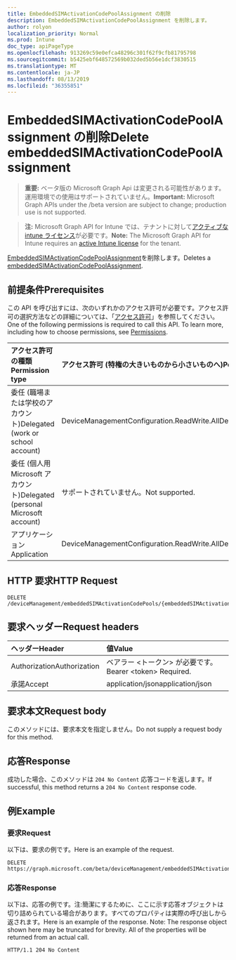 ```yaml
---
title: EmbeddedSIMActivationCodePoolAssignment の削除
description: EmbeddedSIMActivationCodePoolAssignment を削除します。
author: rolyon
localization_priority: Normal
ms.prod: Intune
doc_type: apiPageType
ms.openlocfilehash: 913269c59e0efca48296c301f62f9cfb81795798
ms.sourcegitcommit: b5425ebf648572569b032ded5b56e1dcf3830515
ms.translationtype: MT
ms.contentlocale: ja-JP
ms.lasthandoff: 08/13/2019
ms.locfileid: "36355851"
---
```

# <a name="delete-embeddedsimactivationcodepoolassignment"></a><span data-ttu-id="834ba-103">EmbeddedSIMActivationCodePoolAssignment の削除</span><span class="sxs-lookup"><span data-stu-id="834ba-103">Delete embeddedSIMActivationCodePoolAssignment</span></span>

> <span data-ttu-id="834ba-104">**重要:** ベータ版の Microsoft Graph Api は変更される可能性があります。運用環境での使用はサポートされていません。</span><span class="sxs-lookup"><span data-stu-id="834ba-104">**Important:** Microsoft Graph APIs under the /beta version are subject to change; production use is not supported.</span></span>

> <span data-ttu-id="834ba-105">**注:** Microsoft Graph API for Intune では、テナントに対して[アクティブな intune ライセンス](https://go.microsoft.com/fwlink/?linkid=839381)が必要です。</span><span class="sxs-lookup"><span data-stu-id="834ba-105">**Note:** The Microsoft Graph API for Intune requires an [active Intune license](https://go.microsoft.com/fwlink/?linkid=839381) for the tenant.</span></span>

<span data-ttu-id="834ba-106">[EmbeddedSIMActivationCodePoolAssignment](../resources/intune-esim-embeddedsimactivationcodepoolassignment.md)を削除します。</span><span class="sxs-lookup"><span data-stu-id="834ba-106">Deletes a [embeddedSIMActivationCodePoolAssignment](../resources/intune-esim-embeddedsimactivationcodepoolassignment.md).</span></span>

## <a name="prerequisites"></a><span data-ttu-id="834ba-107">前提条件</span><span class="sxs-lookup"><span data-stu-id="834ba-107">Prerequisites</span></span>
<span data-ttu-id="834ba-p101">この API を呼び出すには、次のいずれかのアクセス許可が必要です。アクセス許可の選択方法などの詳細については、「[アクセス許可](/graph/permissions-reference)」を参照してください。</span><span class="sxs-lookup"><span data-stu-id="834ba-p101">One of the following permissions is required to call this API. To learn more, including how to choose permissions, see [Permissions](/graph/permissions-reference).</span></span>

|<span data-ttu-id="834ba-110">アクセス許可の種類</span><span class="sxs-lookup"><span data-stu-id="834ba-110">Permission type</span></span>|<span data-ttu-id="834ba-111">アクセス許可 (特権の大きいものから小さいものへ)</span><span class="sxs-lookup"><span data-stu-id="834ba-111">Permissions (from most to least privileged)</span></span>|
|:---|:---|
|<span data-ttu-id="834ba-112">委任 (職場または学校のアカウント)</span><span class="sxs-lookup"><span data-stu-id="834ba-112">Delegated (work or school account)</span></span>|<span data-ttu-id="834ba-113">DeviceManagementConfiguration.ReadWrite.All</span><span class="sxs-lookup"><span data-stu-id="834ba-113">DeviceManagementConfiguration.ReadWrite.All</span></span>|
|<span data-ttu-id="834ba-114">委任 (個人用 Microsoft アカウント)</span><span class="sxs-lookup"><span data-stu-id="834ba-114">Delegated (personal Microsoft account)</span></span>|<span data-ttu-id="834ba-115">サポートされていません。</span><span class="sxs-lookup"><span data-stu-id="834ba-115">Not supported.</span></span>|
|<span data-ttu-id="834ba-116">アプリケーション</span><span class="sxs-lookup"><span data-stu-id="834ba-116">Application</span></span>|<span data-ttu-id="834ba-117">DeviceManagementConfiguration.ReadWrite.All</span><span class="sxs-lookup"><span data-stu-id="834ba-117">DeviceManagementConfiguration.ReadWrite.All</span></span>|

## <a name="http-request"></a><span data-ttu-id="834ba-118">HTTP 要求</span><span class="sxs-lookup"><span data-stu-id="834ba-118">HTTP Request</span></span>
<!-- {
  "blockType": "ignored"
}
-->
``` http
DELETE /deviceManagement/embeddedSIMActivationCodePools/{embeddedSIMActivationCodePoolId}/assignments/{embeddedSIMActivationCodePoolAssignmentId}
```

## <a name="request-headers"></a><span data-ttu-id="834ba-119">要求ヘッダー</span><span class="sxs-lookup"><span data-stu-id="834ba-119">Request headers</span></span>
|<span data-ttu-id="834ba-120">ヘッダー</span><span class="sxs-lookup"><span data-stu-id="834ba-120">Header</span></span>|<span data-ttu-id="834ba-121">値</span><span class="sxs-lookup"><span data-stu-id="834ba-121">Value</span></span>|
|:---|:---|
|<span data-ttu-id="834ba-122">Authorization</span><span class="sxs-lookup"><span data-stu-id="834ba-122">Authorization</span></span>|<span data-ttu-id="834ba-123">ベアラー &lt;トークン&gt; が必要です。</span><span class="sxs-lookup"><span data-stu-id="834ba-123">Bearer &lt;token&gt; Required.</span></span>|
|<span data-ttu-id="834ba-124">承諾</span><span class="sxs-lookup"><span data-stu-id="834ba-124">Accept</span></span>|<span data-ttu-id="834ba-125">application/json</span><span class="sxs-lookup"><span data-stu-id="834ba-125">application/json</span></span>|

## <a name="request-body"></a><span data-ttu-id="834ba-126">要求本文</span><span class="sxs-lookup"><span data-stu-id="834ba-126">Request body</span></span>
<span data-ttu-id="834ba-127">このメソッドには、要求本文を指定しません。</span><span class="sxs-lookup"><span data-stu-id="834ba-127">Do not supply a request body for this method.</span></span>

## <a name="response"></a><span data-ttu-id="834ba-128">応答</span><span class="sxs-lookup"><span data-stu-id="834ba-128">Response</span></span>
<span data-ttu-id="834ba-129">成功した場合、このメソッドは `204 No Content` 応答コードを返します。</span><span class="sxs-lookup"><span data-stu-id="834ba-129">If successful, this method returns a `204 No Content` response code.</span></span>

## <a name="example"></a><span data-ttu-id="834ba-130">例</span><span class="sxs-lookup"><span data-stu-id="834ba-130">Example</span></span>

### <a name="request"></a><span data-ttu-id="834ba-131">要求</span><span class="sxs-lookup"><span data-stu-id="834ba-131">Request</span></span>
<span data-ttu-id="834ba-132">以下は、要求の例です。</span><span class="sxs-lookup"><span data-stu-id="834ba-132">Here is an example of the request.</span></span>
``` http
DELETE https://graph.microsoft.com/beta/deviceManagement/embeddedSIMActivationCodePools/{embeddedSIMActivationCodePoolId}/assignments/{embeddedSIMActivationCodePoolAssignmentId}
```

### <a name="response"></a><span data-ttu-id="834ba-133">応答</span><span class="sxs-lookup"><span data-stu-id="834ba-133">Response</span></span>
<span data-ttu-id="834ba-p102">以下は、応答の例です。注:簡潔にするために、ここに示す応答オブジェクトは切り詰められている場合があります。すべてのプロパティは実際の呼び出しから返されます。</span><span class="sxs-lookup"><span data-stu-id="834ba-p102">Here is an example of the response. Note: The response object shown here may be truncated for brevity. All of the properties will be returned from an actual call.</span></span>
``` http
HTTP/1.1 204 No Content
```






